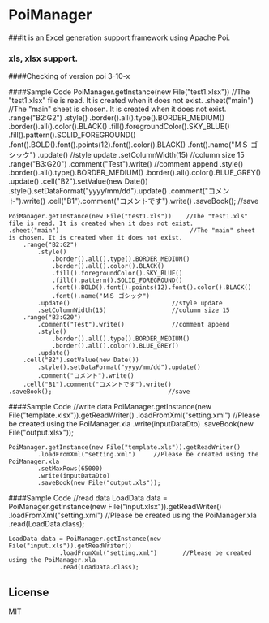 PoiManager
==========

###It is an Excel generation support framework using Apache Poi.

### xls, xlsx support.

####Checking of version poi 3-10-x

####Sample Code
	PoiManager.getInstance(new File("test1.xlsx"))    //The "test1.xlsx" file is read. It is created when it does not exist.
	.sheet("main")                                    //The "main" sheet is chosen. It is created when it does not exist. 
	    .range("B2:G2")
	        .style()
	            .border().all().type().BORDER_MEDIUM()
	            .border().all().color().BLACK()
	            .fill().foregroundColor().SKY_BLUE()
	            .fill().pattern().SOLID_FOREGROUND()
	            .font().BOLD().font().points(12).font().color().BLACK()
	            .font().name("ＭＳ ゴシック")
	        .update()                            //style update
	        .setColumnWidth(15)                  //column size 15
	    .range("B3:G20")
	        .comment("Test").write()             //comment append
	        .style()
	            .border().all().type().BORDER_MEDIUM()
	            .border().all().color().BLUE_GREY()
	        .update()
	    .cell("B2").setValue(new Date())
	        .style().setDataFormat("yyyy/mm/dd").update()
	        .comment("コメント").write()
	    .cell("B1").comment("コメントです").write()
	.saveBook();                                //save
	
	PoiManager.getInstance(new File("test1.xls"))    //The "test1.xls" file is read. It is created when it does not exist.
	.sheet("main")                                    //The "main" sheet is chosen. It is created when it does not exist. 
	    .range("B2:G2")
	        .style()
	            .border().all().type().BORDER_MEDIUM()
	            .border().all().color().BLACK()
	            .fill().foregroundColor().SKY_BLUE()
	            .fill().pattern().SOLID_FOREGROUND()
	            .font().BOLD().font().points(12).font().color().BLACK()
	            .font().name("ＭＳ ゴシック")
	        .update()                            //style update
	        .setColumnWidth(15)                  //column size 15
	    .range("B3:G20")
	        .comment("Test").write()             //comment append
	        .style()
	            .border().all().type().BORDER_MEDIUM()
	            .border().all().color().BLUE_GREY()
	        .update()
	    .cell("B2").setValue(new Date())
	        .style().setDataFormat("yyyy/mm/dd").update()
	        .comment("コメント").write()
	    .cell("B1").comment("コメントです").write()
	.saveBook();                                //save

####Sample Code
	//write data
	PoiManager.getInstance(new File("template.xlsx")).getReadWriter()
            .loadFromXml("setting.xml")		//Please be created using the PoiManager.xla
            .write(inputDataDto)
            .saveBook(new File("output.xlsx"));

	PoiManager.getInstance(new File("template.xls")).getReadWriter()
            .loadFromXml("setting.xml")		//Please be created using the PoiManager.xla
            .setMaxRows(65000)
            .write(inputDataDto)
            .saveBook(new File("output.xls"));

####Sample Code
	//read data
	LoadData data = PoiManager.getInstance(new File("input.xlsx")).getReadWriter()
                  .loadFromXml("setting.xml")		//Please be created using the PoiManager.xla
                  .read(LoadData.class);

	LoadData data = PoiManager.getInstance(new File("input.xls")).getReadWriter()
                  .loadFromXml("setting.xml")		//Please be created using the PoiManager.xla
                  .read(LoadData.class);

## License
MIT
